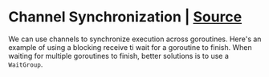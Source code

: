 # Channel Synchronization | [Source](https://gobyexample.com/channel-synchronization)

We can use channels to synchronize execution across goroutines. Here's an example of using a blocking receive ti wait for a goroutine to finish. When waiting for multiple goroutines to finish, better solutions is to use a `WaitGroup`.
